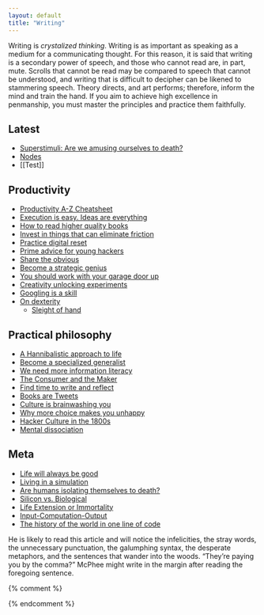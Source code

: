 ```yaml
---
layout: default
title: "Writing"
---
```



Writing is *crystalized thinking*. Writing is as important as speaking as a medium for a communicating thought. For this reason, it is said that writing is a
secondary power of speech, and those who cannot read are, in part, mute. Scrolls that cannot be read may be compared to speech that cannot be understood, and writing that is difficult to decipher can be likened to stammering speech. Theory directs, and art performs; therefore, inform the mind and train the hand. If you aim to achieve high excellence in penmanship, you must master the principles and practice them faithfully.

## Latest
- [Superstimuli: Are we amusing ourselves to death?](_pages/superstimuli.md)
- [Nodes](/writing/nodes.md)
- [[Test]]

## Productivity
- [Productivity A-Z Cheatsheet](/writing/productivity)
- [Execution is easy. Ideas are everything](/writing/execution)
- [How to read higher quality books](writing/readingbooks)
- [Invest in things that can eliminate friction](/writing/friction)
- [Practice digital reset](/writing/reset)
- [Prime advice for young hackers](/writing/younghackers)
- [Share the obvious](/writing/share)
- [Become a strategic genius](_pages/genius.md)
- [You should work with your garage door up](/writing/garage)
- [Creativity unlocking experiments](/writing/creativity)
- [Googling is a skill](/writing/googling)
- [On dexterity](/writing/dexterity)
  - [Sleight of hand](_pages/Sleightofhand.md)

## Practical philosophy
- [A Hannibalistic approach to life](/writing/hannibal)
- [Become a specialized generalist](/writing/generalist)
- [We need more information literacy](/writing/literacy)
- [The Consumer and the Maker](/writing/consumer)
- [Find time to write and reflect](/writing/reflect)
- [Books are Tweets](_pages/booksaretweets.md)
- [Culture is brainwashing you](/writing/culture)
- [Why more choice makes you unhappy](/writing/choice)
- [Hacker Culture in the 1800s](/writing/hacker)
- [Mental dissociation](/writing/mentaldissociation)

## Meta
- [Life will always be good](/writing/life)
- [Living in a simulation](/writing/simulation)
- [Are humans isolating themselves to death?](/writing/isolation)
- [Silicon vs. Biological](/writing/silicon)
- [Life Extension or Immortality](/writing/lifeextension)
- [Input-Computation-Output](/writing/input)
- [The history of the world in one line of code](/writing/code)

>
He is likely to read this article and will notice the infelicities, the stray words, the unnecessary punctuation, the galumphing syntax, the desperate metaphors, and the sentences that wander into the woods. “They’re paying you by the comma?” McPhee might write in the margin after reading the foregoing sentence.



{% comment %}
<!-- {% capture numposts %}{{ site.posts | size }}{% endcapture %}
{% if numposts != '0' %}
## Talks by Year

{% for post in site.posts %}{% assign currentyear = post.date | date: "%Y" %}{% if currentyear != prevyear %}
### {{ currentyear }}
{% assign prevyear = currentyear %}{% endif %} - [{{ post.title }}]({{ site.baseurl }}{{ post.url }}) - {{ post.date | date: '%B %-d' }}
{% endfor %}
{% endif %} -->
{% endcomment %}